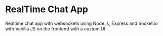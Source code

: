 # RealTime Chat App
Realtime chat app with websockets using Node.js, Express and Socket.io with Vanilla JS on the frontend with a custom UI
